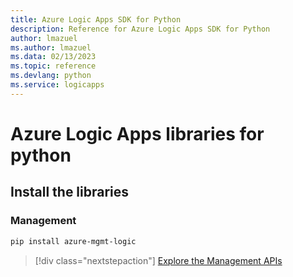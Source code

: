 ```yaml
---
title: Azure Logic Apps SDK for Python
description: Reference for Azure Logic Apps SDK for Python
author: lmazuel
ms.author: lmazuel
ms.data: 02/13/2023
ms.topic: reference
ms.devlang: python
ms.service: logicapps
---
```

# Azure Logic Apps libraries for python

## Install the libraries


### Management

```bash
pip install azure-mgmt-logic
```
> [!div class="nextstepaction"]
> [Explore the Management APIs](/python/api/azure-mgmt-logic)